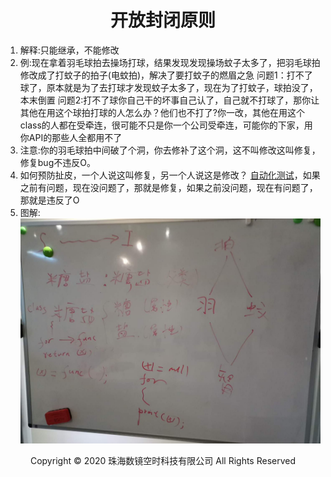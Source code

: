 # <center>开放封闭原则</center>

1. 解释:只能继承，不能修改
2. 例:现在拿着羽毛球拍去操场打球，结果发现发现操场蚊子太多了，把羽毛球拍修改成了打蚊子的拍子(电蚊拍)，解决了要打蚊子的燃眉之急
    问题1：打不了球了，原本就是为了去打球才发现蚊子太多了，现在为了打蚊子，球拍没了，本末倒置
    问题2:打不了球你自己干的坏事自己认了，自己就不打球了，那你让其他在用这个球拍打球的人怎么办？他们也不打了?你一改，其他在用这个class的人都在受牵连，很可能不只是你一个公司受牵连，可能你的下家，用你API的那些人全都用不了
3. 注意:你的羽毛球拍中间破了个洞，你去修补了这个洞，这不叫修改这叫修复，修复bug不违反O。
4. 如何预防扯皮，一个人说这叫修复，另一个人说这是修改？
[自动化测试](../../../测试篇/测试总结.md)，如果之前有问题，现在没问题了，那就是修复，如果之前没问题，现在有问题了，那就是违反了O
5. 图解:
![img](../img/soli.jpg )

<center> Copyright © 2020 珠海数镜空时科技有限公司 All Rights Reserved</center>